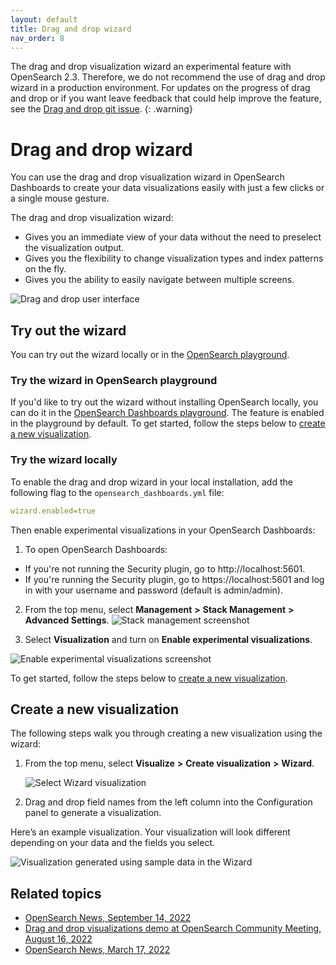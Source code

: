 ```yaml
---
layout: default
title: Drag and drop wizard
nav_order: 8
---
```


The drag and drop visualization wizard an experimental feature with OpenSearch 2.3. Therefore, we do not recommend the use of drag and drop wizard in a production environment. For updates on the progress of drag and drop or if you want leave feedback that could help improve the feature, see the [Drag and drop git issue](https://github.com/opensearch-project/OpenSearch-Dashboards/issues/1157). 
{: .warning}

# Drag and drop wizard

You can use the drag and drop visualization wizard in OpenSearch Dashboards to create your data visualizations easily with just a few clicks or a single mouse gesture. 

The drag and drop visualization wizard:

* Gives you an immediate view of your data without the need to preselect the visualization output. 
* Gives you the flexibility to change visualization types and index patterns on the fly.
* Gives you the ability to easily navigate between multiple screens. 

<img src="{{site.url}}{{site.baseurl}}/images/drag-drop-ui.png" alt="Drag and drop user interface">

## Try out the wizard

You can try out the wizard locally or in the [OpenSearch playground](https://playground.opensearch.org/app/home#/).

### Try the wizard in OpenSearch playground

If you'd like to try out the wizard without installing OpenSearch locally, you can do it in the [OpenSearch Dashboards playground](https://playground.opensearch.org/app/home#/). The feature is enabled in the playground by default. To get started, follow the steps below to [create a new visualization](#create-a-new-visualization).

### Try the wizard locally

To enable the drag and drop wizard in your local installation, add the following flag to the `opensearch_dashboards.yml` file:

```yml
wizard.enabled=true
```

Then enable experimental visualizations in your OpenSearch Dashboards:

1. To open OpenSearch Dashboards:
- If you're not running the Security plugin, go to http://localhost:5601. 
- If you're running the Security plugin, go to https://localhost:5601 and log in with your username and password (default is admin/admin).
2. From the top menu, select **Management** **>** **Stack Management** **>** **Advanced Settings**.
   <img src="{{site.url}}{{site.baseurl}}/images/stack-managment-settings.png" alt="Stack management screenshot">

3. Select **Visualization** and turn on **Enable experimental visualizations**.
<img src="{{site.url}}{{site.baseurl}}/images/enable-experimental-viz.png" alt="Enable experimental visualizations screenshot">

To get started, follow the steps below to [create a new visualization](#create-a-new-visualization).

## Create a new visualization

The following steps walk you through creating a new visualization using the wizard:

1. From the top menu, select **Visualize** **>** **Create visualization** **>** **Wizard**.

   <img src="{{site.url}}{{site.baseurl}}/images/drag-and-drop-viz-select.png" alt="Select Wizard visualization">  

1. Drag and drop field names from the left column into the Configuration panel to generate a visualization.

Here’s an example visualization. Your visualization will look different depending on your data and the fields you select.

<img src="{{site.url}}{{site.baseurl}}/images/drag-drop-generated-viz.png" alt="Visualization generated using sample data in the Wizard">

## Related topics

* [OpenSearch News, September 14, 2022](https://opensearch.org/)
* [Drag and drop visualizations demo at OpenSearch Community Meeting, August 16, 2022](https://forum.opensearch.org/t/opensearch-community-meeting-2022-0816/10323)
* [OpenSearch News, March 17, 2022](https://opensearch.org/blog/releases/2022/03/launch-announcement-1-3-0/)